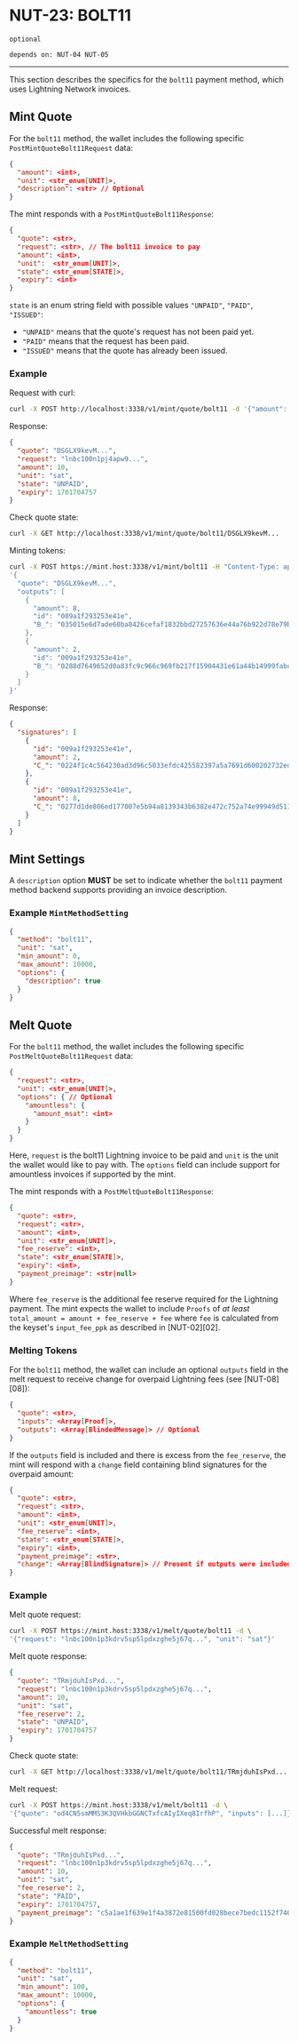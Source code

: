 # NUT-23: BOLT11

`optional`

`depends on: NUT-04 NUT-05`

---

This section describes the specifics for the `bolt11` payment method, which uses Lightning Network invoices.

## Mint Quote

For the `bolt11` method, the wallet includes the following specific `PostMintQuoteBolt11Request` data:

```json
{
  "amount": <int>,
  "unit": <str_enum[UNIT]>,
  "description": <str> // Optional
}
```

The mint responds with a `PostMintQuoteBolt11Response`:

```json
{
  "quote": <str>,
  "request": <str>, // The bolt11 invoice to pay
  "amount": <int>,
  "unit":  <str_enum[UNIT]>,
  "state": <str_enum[STATE]>,
  "expiry": <int>
}
```

`state` is an enum string field with possible values `"UNPAID"`, `"PAID"`, `"ISSUED"`:

- `"UNPAID"` means that the quote's request has not been paid yet.
- `"PAID"` means that the request has been paid.
- `"ISSUED"` means that the quote has already been issued.

### Example

Request with curl:

```bash
curl -X POST http://localhost:3338/v1/mint/quote/bolt11 -d '{"amount": 10, "unit": "sat"}' -H "Content-Type: application/json"
```

Response:

```json
{
  "quote": "DSGLX9kevM...",
  "request": "lnbc100n1pj4apw9...",
  "amount": 10,
  "unit": "sat",
  "state": "UNPAID",
  "expiry": 1701704757
}
```

Check quote state:

```bash
curl -X GET http://localhost:3338/v1/mint/quote/bolt11/DSGLX9kevM...
```

Minting tokens:

```bash
curl -X POST https://mint.host:3338/v1/mint/bolt11 -H "Content-Type: application/json" -d \
'{
  "quote": "DSGLX9kevM...",
  "outputs": [
    {
      "amount": 8,
      "id": "009a1f293253e41e",
      "B_": "035015e6d7ade60ba8426cefaf1832bbd27257636e44a76b922d78e79b47cb689d"
    },
    {
      "amount": 2,
      "id": "009a1f293253e41e",
      "B_": "0288d7649652d0a83fc9c966c969fb217f15904431e61a44b14999fabc1b5d9ac6"
    }
  ]
}'
```

Response:

```json
{
  "signatures": [
    {
      "id": "009a1f293253e41e",
      "amount": 2,
      "C_": "0224f1c4c564230ad3d96c5033efdc425582397a5a7691d600202732edc6d4b1ec"
    },
    {
      "id": "009a1f293253e41e",
      "amount": 8,
      "C_": "0277d1de806ed177007e5b94a8139343b6382e472c752a74e99949d511f7194f6c"
    }
  ]
}
```

## Mint Settings

A `description` option **MUST** be set to indicate whether the `bolt11` payment method backend supports providing an invoice description.

### Example `MintMethodSetting`

```json
{
  "method": "bolt11",
  "unit": "sat",
  "min_amount": 0,
  "max_amount": 10000,
  "options": {
    "description": true
  }
}
```

## Melt Quote

For the `bolt11` method, the wallet includes the following specific `PostMeltQuoteBolt11Request` data:

```json
{
  "request": <str>,
  "unit": <str_enum[UNIT]>,
  "options": { // Optional
    "amountless": {
      "amount_msat": <int>
    }
  }
}
```

Here, `request` is the bolt11 Lightning invoice to be paid and `unit` is the unit the wallet would like to pay with. The `options` field can include support for amountless invoices if supported by the mint.

The mint responds with a `PostMeltQuoteBolt11Response`:

```json
{
  "quote": <str>,
  "request": <str>,
  "amount": <int>,
  "unit": <str_enum[UNIT]>,
  "fee_reserve": <int>,
  "state": <str_enum[STATE]>,
  "expiry": <int>,
  "payment_preimage": <str|null>
}
```

Where `fee_reserve` is the additional fee reserve required for the Lightning payment. The mint expects the wallet to include `Proofs` of _at least_ `total_amount = amount + fee_reserve + fee` where `fee` is calculated from the keyset's `input_fee_ppk` as described in [NUT-02][02].

### Melting Tokens

For the `bolt11` method, the wallet can include an optional `outputs` field in the melt request to receive change for overpaid Lightning fees (see [NUT-08][08]):

```json
{
  "quote": <str>,
  "inputs": <Array[Proof]>,
  "outputs": <Array[BlindedMessage]> // Optional
}
```

If the `outputs` field is included and there is excess from the `fee_reserve`, the mint will respond with a `change` field containing blind signatures for the overpaid amount:

```json
{
  "quote": <str>,
  "request": <str>,
  "amount": <int>,
  "unit": <str_enum[UNIT]>,
  "fee_reserve": <int>,
  "state": <str_enum[STATE]>,
  "expiry": <int>,
  "payment_preimage": <str>,
  "change": <Array[BlindSignature]> // Present if outputs were included and there's change
}
```

### Example

Melt quote request:

```bash
curl -X POST https://mint.host:3338/v1/melt/quote/bolt11 -d \
'{"request": "lnbc100n1p3kdrv5sp5lpdxzghe5j67q...", "unit": "sat"}'
```

Melt quote response:

```json
{
  "quote": "TRmjduhIsPxd...",
  "request": "lnbc100n1p3kdrv5sp5lpdxzghe5j67q...",
  "amount": 10,
  "unit": "sat",
  "fee_reserve": 2,
  "state": "UNPAID",
  "expiry": 1701704757
}
```

Check quote state:

```bash
curl -X GET http://localhost:3338/v1/melt/quote/bolt11/TRmjduhIsPxd...
```

Melt request:

```bash
curl -X POST https://mint.host:3338/v1/melt/bolt11 -d \
'{"quote": "od4CN5smMMS3K3QVHkbGGNCTxfcAIyIXeq8IrfhP", "inputs": [...]}'
```

Successful melt response:

```json
{
  "quote": "TRmjduhIsPxd...",
  "request": "lnbc100n1p3kdrv5sp5lpdxzghe5j67q...",
  "amount": 10,
  "unit": "sat",
  "fee_reserve": 2,
  "state": "PAID",
  "expiry": 1701704757,
  "payment_preimage": "c5a1ae1f639e1f4a3872e81500fd028bece7bedc1152f740cba5c3417b748c1b"
}
```

### Example `MeltMethodSetting`

```json
{
  "method": "bolt11",
  "unit": "sat",
  "min_amount": 100,
  "max_amount": 10000,
  "options": {
    "amountless": true
  }
}
```
